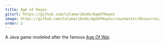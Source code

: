 ```yaml
---
title: Age of Hayes
giturl: https://github.com/CalamariDude/AgeOfHayes
image: https://github.com/CalamariDude/AgeOfHayes/raw/master/Resources/Main%20Menu/startMenu.jpg
order: 3
---
```

A Java game modeled after the famous [Age Of War](https://www.crazygames.com/game/age-of-war).


